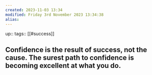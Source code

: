 ```yaml
---
created: 2023-11-03 13:34
modified: Friday 3rd November 2023 13:34:38
alias:
---
```

up::
tags:: [[#success]]

## Confidence is the result of success, not the cause. The surest path to confidence is becoming excellent at what you do.
